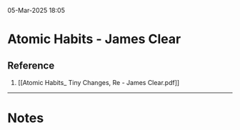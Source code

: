 05-Mar-2025 18:05
# Atomic Habits - James Clear

## Reference

1. [[Atomic Habits_ Tiny Changes, Re - James Clear.pdf]]
---
# Notes